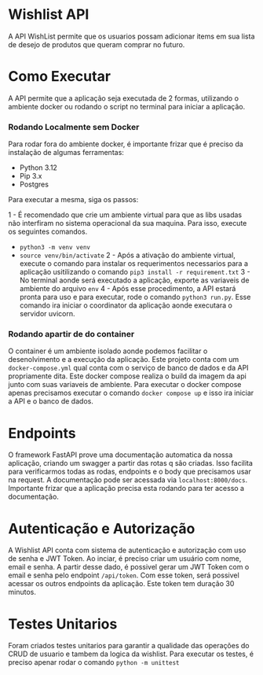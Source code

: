 # Wishlist API

A API WishList permite que os usuarios possam adicionar items em sua lista de desejo de produtos que queram comprar no futuro.

# Como Executar

A API permite que a aplicação seja executada de 2 formas, utilizando o ambiente docker ou rodando o script no terminal para iniciar a aplicação.

### Rodando Localmente sem Docker
Para rodar fora do ambiente docker, é importante frizar que é preciso da instalação de algumas ferramentas:

- Python 3.12
- Pip 3.x
- Postgres

Para executar a mesma, siga os passos:

1 - É recomendado que crie um ambiente virtual para que as libs usadas não interfiram no sistema operacional da sua maquina. Para isso, execute os seguintes comandos.
- `python3 -m venv venv`
- `source venv/bin/activate`
2 - Após a ativação do ambiente virtual, execute o comando para instalar os requerimentos necessarios para a aplicação usitilizando o comando `pip3 install -r requirement.txt`
3 - No terminal aonde será executado a aplicação, exporte as variaveis de ambiente do arquivo `env`
4 -  Após esse procedimento, a API estará pronta para uso e para executar, rode o comando `python3 run.py`. Esse comando ira iniciar o coordinator da aplicação aonde executara o servidor uvicorn.

### Rodando apartir de do container
O container é um ambiente isolado aonde podemos facilitar o desenolvimento e a execução da aplicação. Este projeto conta com um `docker-compose.yml` qual conta com o serviço de banco de dados e da API propriamente dita.
Este docker compose realiza o build da imagem da api junto com suas variaveis de ambiente.
Para executar o docker compose apenas precisamos executar o comando `docker compose up` e isso ira iniciar a API e o banco de dados.

# Endpoints

O framework FastAPI prove uma documentação automatica da nossa aplicação, criando um swagger a partir das rotas q são criadas. Isso facilita para verificarmos todas as rodas, endpoints e o body que precisamos usar na request.
A documentação pode ser acessada via `localhost:8000/docs`. Importante frizar que a aplicação precisa esta rodando para ter acesso a documentação.

# Autenticação e Autorização

A Wishlist API conta com sistema de autenticação e autorização com uso de senha e JWT Token.
Ao inciar, é preciso criar um usuário com nome, email e senha. A partir desse dado, é possivel gerar um JWT Token com o email e senha pelo endpoint `/api/token`. Com esse token, será possivel acessar os outros endpoints da aplicação. Este token tem duração 30 minutos.

# Testes Unitarios

Foram criados testes unitarios para garantir a qualidade das operações do CRUD de usuario e tambem da logica da wishlist.
Para executar os testes, é preciso apenar rodar o comando `python -m unittest`